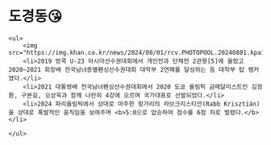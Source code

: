<!DOCTYPE html>
<html lang="ko">
  <head>
   <meta charset="UTF-8">
    <title>도경동</title>
  </head>
  <body>
        <h1>도경동😘</h1>

    <ul>
        <img src="https://img.khan.co.kr/news/2024/08/01/rcv.PHOTOPOOL.20240801.kpa17224587594236_P1.jpg">
        <li>2019 방콕 U-23 아시아선수권대회에서 개인전과 단체전 2관왕[5]에 올랐고 2020~2021 회장배 전국남녀종별펜싱선수권대회 대학부 2연패를 달성하는 등 대학부 탑 랭커였다.</li>
        <li>2021 대통령배 전국남녀펜싱선수권대회에서 2020 도쿄 올림픽 금메달리스트인 김정환, 구본길, 오상욱과 함께 나란히 4강에 오르며 국가대표로 선발되었다.</li>
        <li>2024 파리올림픽에서 상대로 마주한 헝가리의 라브크리스티안(Rabb Krisztián)을 상대로 폭발적인 움직임을 보여주며 <b>5:0으로 압승하여 점수를 6점 차로 벌렸다.</b></li>
        
    </ul>
  </body>

